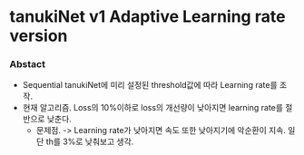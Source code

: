 # tanukiNet v1 Adaptive Learning rate version

### Abstact
- Sequential tanukiNet에 미리 설정된 threshold값에 따라 Learning rate를 조작.
- 현재 알고리즘. Loss의 10%이하로 loss의 개선량이 낮아지면 learning rate를 절반으로 낮춘다.
    - 문제점. -> Learning rate가 낮아지면 속도 또한 낮아지기에 악순환이 지속. 일단 th를 3%로 낮춰보고 생각.